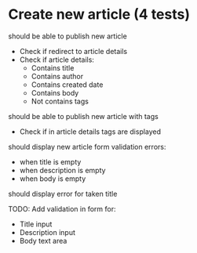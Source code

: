 # Create new article (4 tests)
should be able to publish new article
- Check if redirect to article details
- Check if article details:
    - Contains title
    - Contains author
    - Contains created date
    - Contains body
    - Not contains tags

should be able to publish new article with tags
- Check if in article details tags are displayed

should display new article form validation errors:
- when title is empty
- when description is empty
- when body is empty

should display error for taken title


TODO:
Add validation in form for:
- Title input
- Description input
- Body text area